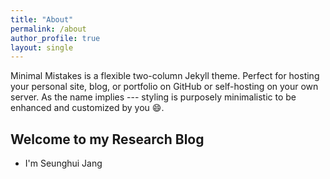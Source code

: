 ```yaml
---
title: "About"
permalink: /about
author_profile: true
layout: single
---
```


Minimal Mistakes is a flexible two-column Jekyll theme. Perfect for hosting your personal site, blog, or portfolio on GitHub or self-hosting on your own server. As the name implies --- styling is purposely minimalistic to be enhanced and customized by you :smile:.

## Welcome to my Research Blog

- I'm Seunghui Jang

